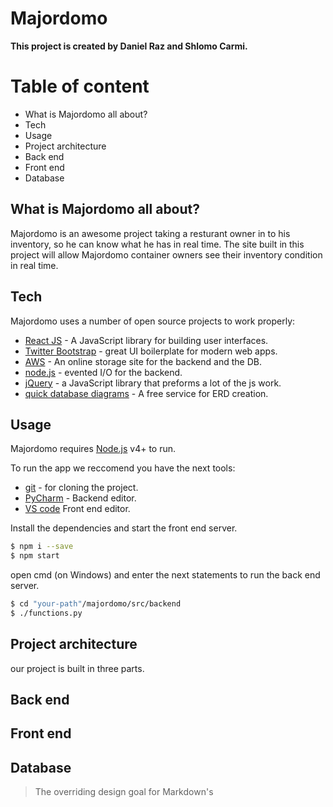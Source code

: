 # Majordomo
**This project is created by Daniel Raz and Shlomo Carmi.**

# Table of content
 - What is Majordomo all about?
 - Tech
 - Usage
 - Project architecture
 - Back end
 - Front end
 - Database
 
 
## What is Majordomo all about?
Majordomo is an awesome project taking a resturant owner in to his inventory, so he can know what he has in real time. The site built in this project will allow Majordomo container owners see their inventory condition in real time. 

## Tech
Majordomo uses a number of open source projects to work properly:
* [React JS] - A JavaScript library for building user interfaces.
* [Twitter Bootstrap] - great UI boilerplate for modern web apps.
* [AWS] - An online storage site for the backend and the DB.
* [node.js] - evented I/O for the backend.
* [jQuery] - a JavaScript library that preforms a lot of the js work. 
* [quick database diagrams] - A free service for ERD creation.


## Usage
Majordomo requires [Node.js] v4+ to run.

To run the app we reccomend you have the next tools:
* [git] - for cloning the project.
* [PyCharm] - Backend editor.
* [VS code] Front end editor.

Install the dependencies and start the front end server.

```sh
$ npm i --save
$ npm start
```
open cmd (on Windows) and enter the next statements to run the back end server.
```sh
$ cd "your-path"/majordomo/src/backend
$ ./functions.py
```

## Project architecture
 our project is built in three parts. 
 
 


## Back end


## Front end


## Database


> The overriding design goal for Markdown's








[//]: # (reference links used in the body.)
  
   [Git]: <https://git-scm.com>
   [VS code]: <https://code.visualstudio.com>
   [PyCharm]: <https://github.com/Daniel-Raz6735/majordomo>
   [Majordomo]: <https://github.com/Daniel-Raz6735/majordomo>
   [node.js]: <https://nodejs.org>
   [React JS]: <https://reactjs.org>
   [Twitter Bootstrap]: <https://twitter.github.com/bootstrap/>
   [jQuery]: <https://jquery.com>
   [quick database diagrams]: <https://app.quickdatabasediagrams.com/#/d/BU9Kc5>
   [AWS]:<https://aws.amazon.com/>
 
